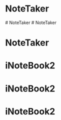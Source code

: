 # NoteTaker
#   N o t e T a k e r  
 # NoteTaker
# NoteTaker
# iNoteBook2
# iNoteBook2
# iNoteBook2

